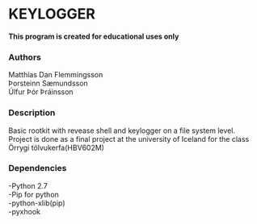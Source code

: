 <h1>KEYLOGGER</h1>
<strong>This program is created for educational uses only</strong>

<h3>Authors</h3>
Matthías Dan Flemmingsson<br>
Þorsteinn Sæmundsson<br>
Úlfur Þór Þráinsson

<h3>Description</h3>
Basic rootkit with revease shell and keylogger on a file system level.<br>
Project is done as a final project at the university of Iceland for the class Örrygi tölvukerfa(HBV602M)

<h3>Dependencies</h3>
-Python 2.7<br>
-Pip for python<br>
-python-xlib(pip)<br>
-pyxhook<br>
